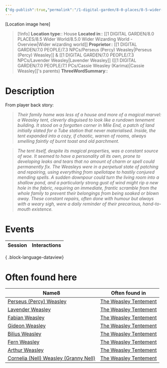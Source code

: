 ```yaml
---
{"dg-publish":true,"permalink":"/1-digital-garden/8-0-places/8-5-wider-world/8-5-2-london/8-5-2-01-the-weasley-tentement/","tags":["#place","wider-world","house"]}
---
```


[Location image here]
>[!info]
>**Location type**::  House
>**Located in**:: [[1 DIGITAL GARDEN/8.0 PLACES/8.5 Wider World/8.5.0 Wider Wizarding World - Overview\|Wider wizarding world]]
>**Proprietor**:: [[1 DIGITAL GARDEN/7.0 PEOPLE/7.3 NPCs/Perseus (Percy) Weasley\|Perseus (Percy) Weasley]] & [[1 DIGITAL GARDEN/7.0 PEOPLE/7.3 NPCs/Lavender Weasley\|Lavender Weasley]] ([[1 DIGITAL GARDEN/7.0 PEOPLE/7.1 PCs/Cassie Weasley (Karima)\|Cassie Weasley]]'s parents)
>**ThreeWordSummary**:: 

# Description

From player back story:
>_Their family home was less of a house and more of a magical marvel: a Weasley tent, cleverly disguised to look like a rundown tenement building. It stood on a forgotten corner in Mile End, a patch of land initially slated for a Tube station that never materialised. Inside, the tent expanded into a cozy, if chaotic, warren of rooms, always smelling faintly of burnt toast and old parchment._

>_The tent itself, despite its magical properties, was a constant source of woe. It seemed to have a personality all its own, prone to developing leaks and tears that no amount of charm or spell could permanently fix. The Weasleys were in a perpetual state of patching and repairing, using everything from spellotape to hastily conjured mending spells. A sudden downpour could turn the living room into a shallow pond, and a particularly strong gust of wind might rip a new hole in the fabric, requiring an immediate, frantic scramble from the whole family to prevent their belongings from being soaked or blown away. These constant repairs, often done with humour but always with a weary sigh, were a daily reminder of their precarious, hand-to-mouth existence._

# Events

| Session | Interactions |
| ------- | ------------ |

{ .block-language-dataview}

# Often found here

<div><table class="dataview table-view-table"><thead class="table-view-thead"><tr class="table-view-tr-header"><th class="table-view-th"><span>Name</span><span class="dataview small-text">8</span></th><th class="table-view-th"><span>Often found in</span></th></tr></thead><tbody class="table-view-tbody"><tr><td><span><a data-tooltip-position="top" aria-label="1 DIGITAL GARDEN/7.0 PEOPLE/7.3 NPCs/Perseus (Percy) Weasley.md" data-href="1 DIGITAL GARDEN/7.0 PEOPLE/7.3 NPCs/Perseus (Percy) Weasley.md" href="1 DIGITAL GARDEN/7.0 PEOPLE/7.3 NPCs/Perseus (Percy) Weasley.md" class="internal-link" target="_blank" rel="noopener nofollow">Perseus (Percy) Weasley</a></span></td><td><span><a data-tooltip-position="top" aria-label="1 DIGITAL GARDEN/8.0 PLACES/8.5 Wider World/8.5.2 London/8.5.2.01 The Weasley Tentement.md" data-href="1 DIGITAL GARDEN/8.0 PLACES/8.5 Wider World/8.5.2 London/8.5.2.01 The Weasley Tentement.md" href="1 DIGITAL GARDEN/8.0 PLACES/8.5 Wider World/8.5.2 London/8.5.2.01 The Weasley Tentement.md" class="internal-link" target="_blank" rel="noopener nofollow">The Weasley Tentement</a></span></td></tr><tr><td><span><a data-tooltip-position="top" aria-label="1 DIGITAL GARDEN/7.0 PEOPLE/7.3 NPCs/Lavender Weasley.md" data-href="1 DIGITAL GARDEN/7.0 PEOPLE/7.3 NPCs/Lavender Weasley.md" href="1 DIGITAL GARDEN/7.0 PEOPLE/7.3 NPCs/Lavender Weasley.md" class="internal-link" target="_blank" rel="noopener nofollow">Lavender Weasley</a></span></td><td><span><a data-tooltip-position="top" aria-label="1 DIGITAL GARDEN/8.0 PLACES/8.5 Wider World/8.5.2 London/8.5.2.01 The Weasley Tentement.md" data-href="1 DIGITAL GARDEN/8.0 PLACES/8.5 Wider World/8.5.2 London/8.5.2.01 The Weasley Tentement.md" href="1 DIGITAL GARDEN/8.0 PLACES/8.5 Wider World/8.5.2 London/8.5.2.01 The Weasley Tentement.md" class="internal-link" target="_blank" rel="noopener nofollow">The Weasley Tentement</a></span></td></tr><tr><td><span><a data-tooltip-position="top" aria-label="1 DIGITAL GARDEN/7.0 PEOPLE/7.3 NPCs/Fabian Weasley.md" data-href="1 DIGITAL GARDEN/7.0 PEOPLE/7.3 NPCs/Fabian Weasley.md" href="1 DIGITAL GARDEN/7.0 PEOPLE/7.3 NPCs/Fabian Weasley.md" class="internal-link" target="_blank" rel="noopener nofollow">Fabian Weasley</a></span></td><td><span><a data-tooltip-position="top" aria-label="1 DIGITAL GARDEN/8.0 PLACES/8.5 Wider World/8.5.2 London/8.5.2.01 The Weasley Tentement.md" data-href="1 DIGITAL GARDEN/8.0 PLACES/8.5 Wider World/8.5.2 London/8.5.2.01 The Weasley Tentement.md" href="1 DIGITAL GARDEN/8.0 PLACES/8.5 Wider World/8.5.2 London/8.5.2.01 The Weasley Tentement.md" class="internal-link" target="_blank" rel="noopener nofollow">The Weasley Tentement</a></span></td></tr><tr><td><span><a data-tooltip-position="top" aria-label="1 DIGITAL GARDEN/7.0 PEOPLE/7.3 NPCs/Gideon Weasley.md" data-href="1 DIGITAL GARDEN/7.0 PEOPLE/7.3 NPCs/Gideon Weasley.md" href="1 DIGITAL GARDEN/7.0 PEOPLE/7.3 NPCs/Gideon Weasley.md" class="internal-link" target="_blank" rel="noopener nofollow">Gideon Weasley</a></span></td><td><span><a data-tooltip-position="top" aria-label="1 DIGITAL GARDEN/8.0 PLACES/8.5 Wider World/8.5.2 London/8.5.2.01 The Weasley Tentement.md" data-href="1 DIGITAL GARDEN/8.0 PLACES/8.5 Wider World/8.5.2 London/8.5.2.01 The Weasley Tentement.md" href="1 DIGITAL GARDEN/8.0 PLACES/8.5 Wider World/8.5.2 London/8.5.2.01 The Weasley Tentement.md" class="internal-link" target="_blank" rel="noopener nofollow">The Weasley Tentement</a></span></td></tr><tr><td><span><a data-tooltip-position="top" aria-label="1 DIGITAL GARDEN/7.0 PEOPLE/7.3 NPCs/Bilius Weasley.md" data-href="1 DIGITAL GARDEN/7.0 PEOPLE/7.3 NPCs/Bilius Weasley.md" href="1 DIGITAL GARDEN/7.0 PEOPLE/7.3 NPCs/Bilius Weasley.md" class="internal-link" target="_blank" rel="noopener nofollow">Bilius Weasley</a></span></td><td><span><a data-tooltip-position="top" aria-label="1 DIGITAL GARDEN/8.0 PLACES/8.5 Wider World/8.5.2 London/8.5.2.01 The Weasley Tentement.md" data-href="1 DIGITAL GARDEN/8.0 PLACES/8.5 Wider World/8.5.2 London/8.5.2.01 The Weasley Tentement.md" href="1 DIGITAL GARDEN/8.0 PLACES/8.5 Wider World/8.5.2 London/8.5.2.01 The Weasley Tentement.md" class="internal-link" target="_blank" rel="noopener nofollow">The Weasley Tentement</a></span></td></tr><tr><td><span><a data-tooltip-position="top" aria-label="1 DIGITAL GARDEN/7.0 PEOPLE/7.3 NPCs/Fern Weasley.md" data-href="1 DIGITAL GARDEN/7.0 PEOPLE/7.3 NPCs/Fern Weasley.md" href="1 DIGITAL GARDEN/7.0 PEOPLE/7.3 NPCs/Fern Weasley.md" class="internal-link" target="_blank" rel="noopener nofollow">Fern Weasley</a></span></td><td><span><a data-tooltip-position="top" aria-label="1 DIGITAL GARDEN/8.0 PLACES/8.5 Wider World/8.5.2 London/8.5.2.01 The Weasley Tentement.md" data-href="1 DIGITAL GARDEN/8.0 PLACES/8.5 Wider World/8.5.2 London/8.5.2.01 The Weasley Tentement.md" href="1 DIGITAL GARDEN/8.0 PLACES/8.5 Wider World/8.5.2 London/8.5.2.01 The Weasley Tentement.md" class="internal-link" target="_blank" rel="noopener nofollow">The Weasley Tentement</a></span></td></tr><tr><td><span><a data-tooltip-position="top" aria-label="1 DIGITAL GARDEN/7.0 PEOPLE/7.3 NPCs/Arthur Weasley.md" data-href="1 DIGITAL GARDEN/7.0 PEOPLE/7.3 NPCs/Arthur Weasley.md" href="1 DIGITAL GARDEN/7.0 PEOPLE/7.3 NPCs/Arthur Weasley.md" class="internal-link" target="_blank" rel="noopener nofollow">Arthur Weasley</a></span></td><td><span><a data-tooltip-position="top" aria-label="1 DIGITAL GARDEN/8.0 PLACES/8.5 Wider World/8.5.2 London/8.5.2.01 The Weasley Tentement.md" data-href="1 DIGITAL GARDEN/8.0 PLACES/8.5 Wider World/8.5.2 London/8.5.2.01 The Weasley Tentement.md" href="1 DIGITAL GARDEN/8.0 PLACES/8.5 Wider World/8.5.2 London/8.5.2.01 The Weasley Tentement.md" class="internal-link" target="_blank" rel="noopener nofollow">The Weasley Tentement</a></span></td></tr><tr><td><span><a data-tooltip-position="top" aria-label="1 DIGITAL GARDEN/7.0 PEOPLE/7.3 NPCs/Cornelia (Nell) Weasley (Granny Nell).md" data-href="1 DIGITAL GARDEN/7.0 PEOPLE/7.3 NPCs/Cornelia (Nell) Weasley (Granny Nell).md" href="1 DIGITAL GARDEN/7.0 PEOPLE/7.3 NPCs/Cornelia (Nell) Weasley (Granny Nell).md" class="internal-link" target="_blank" rel="noopener nofollow">Cornelia (Nell) Weasley (Granny Nell)</a></span></td><td><span><a data-tooltip-position="top" aria-label="1 DIGITAL GARDEN/8.0 PLACES/8.5 Wider World/8.5.2 London/8.5.2.01 The Weasley Tentement.md" data-href="1 DIGITAL GARDEN/8.0 PLACES/8.5 Wider World/8.5.2 London/8.5.2.01 The Weasley Tentement.md" href="1 DIGITAL GARDEN/8.0 PLACES/8.5 Wider World/8.5.2 London/8.5.2.01 The Weasley Tentement.md" class="internal-link" target="_blank" rel="noopener nofollow">The Weasley Tentement</a></span></td></tr></tbody></table></div>
